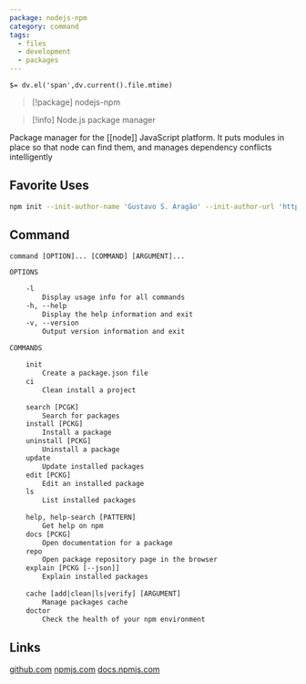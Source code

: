 ```yaml
---
package: nodejs-npm
category: command
tags:
  - files
  - development
  - packages
---
```


`$= dv.el('span',dv.current().file.mtime)`
> [!package] nodejs-npm

> [!info] Node.js package manager

Package manager for the [[node]] JavaScript platform. It puts modules in place so that node can find them, and manages dependency conflicts intelligently

## Favorite Uses
```sh
npm init --init-author-name 'Gustavo S. Aragão' --init-author-url 'https://github.com/devKaos117'
```

## Command
```txt
command [OPTION]... [COMMAND] [ARGUMENT]...

OPTIONS

	-l
		Display usage info for all commands
	-h, --help
		Display the help information and exit
	-v, --version
		Output version information and exit
	
COMMANDS

	init
		Create a package.json file
	ci
		Clean install a project
		
	search [PCGK]
		Search for packages
	install [PCKG]
		Install a package
	uninstall [PCKG]
		Uninstall a package
	update
		Update installed packages
	edit [PCKG]
		Edit an installed package
	ls
		List installed packages
	
	help, help-search [PATTERN]
		Get help on npm
	docs [PCKG]
		Open documentation for a package
	repo
		Open package repository page in the browser
	explain [PCKG [--json]]
		Explain installed packages
		
	cache [add|clean|ls|verify] [ARGUMENT]
		Manage packages cache
	doctor
		Check the health of your npm environment
```

## Links
[github.com](https://github.com/npm)
[npmjs.com](https://www.npmjs.com/)
[docs.npmjs.com](https://docs.npmjs.com/)
